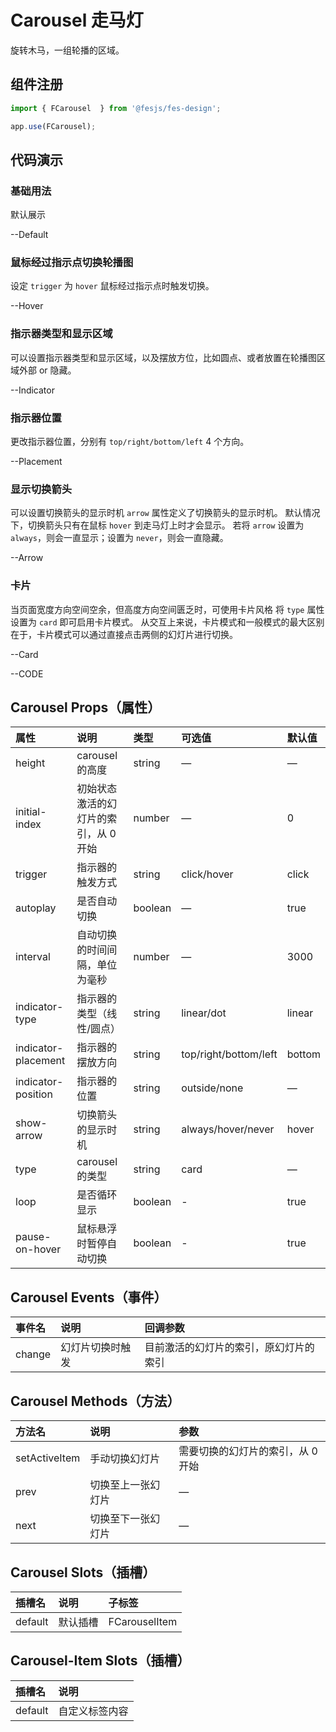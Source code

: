 # Carousel 走马灯

旋转木马，一组轮播的区域。

## 组件注册

```js
import { FCarousel  } from '@fesjs/fes-design';

app.use(FCarousel);
```

## 代码演示

### 基础用法
默认展示

--Default

### 鼠标经过指示点切换轮播图

设定 `trigger` 为 `hover` 鼠标经过指示点时触发切换。

--Hover

### 指示器类型和显示区域
可以设置指示器类型和显示区域，以及摆放方位，比如圆点、或者放置在轮播图区域外部 or 隐藏。

--Indicator

### 指示器位置
更改指示器位置，分别有 `top/right/bottom/left` 4 个方向。

--Placement

### 显示切换箭头

可以设置切换箭头的显示时机
`arrow` 属性定义了切换箭头的显示时机。 默认情况下，切换箭头只有在鼠标 `hover` 到走马灯上时才会显示。 若将 `arrow` 设置为 `always`，则会一直显示；设置为 `never`，则会一直隐藏。

--Arrow

### 卡片
当页面宽度方向空间空余，但高度方向空间匮乏时，可使用卡片风格
将 `type` 属性设置为 `card` 即可启用卡片模式。 从交互上来说，卡片模式和一般模式的最大区别在于，卡片模式可以通过直接点击两侧的幻灯片进行切换。

--Card


--CODE

## Carousel Props（属性）

| 属性               | 说明                                  | 类型    | 可选值              | 默认值     |
| :----------------- | :------------------------------------ | :------ | :------------------ | :--------- |
| height             | carousel 的高度                       | string  | —                   | —          |
| initial-index      | 初始状态激活的幻灯片的索引，从 0 开始    | number  | —                   | 0          |
| trigger            | 指示器的触发方式                      | string  | click/hover         | click      |
| autoplay           | 是否自动切换                          | boolean | —                   | true       |
| interval           | 自动切换的时间间隔，单位为毫秒        | number  | —                   | 3000       |
| indicator-type | 指示器的类型（线性/圆点）                          | string  | linear/dot        | linear          |
| indicator-placement | 指示器的摆放方向                     | string  | top/right/bottom/left       | bottom |
| indicator-position | 指示器的位置                          | string  | outside/none        | —          |
| show-arrow         | 切换箭头的显示时机                    | string  | always/hover/never  | hover      |
| type               | carousel 的类型                       | string  | card                | —          |
| loop               | 是否循环显示                          | boolean | -                   | true       |
| pause-on-hover     | 鼠标悬浮时暂停自动切换                | boolean | -                   | true       |

## Carousel Events（事件）

| 事件名 | 说明             | 回调参数                               |
| :----- | :--------------- | :------------------------------------- |
| change | 幻灯片切换时触发 | 目前激活的幻灯片的索引，原幻灯片的索引 |

## Carousel Methods（方法）

| 方法名        | 说明               | 参数                                                         |
| :------------ | :----------------- | :----------------------------------------------------------- |
| setActiveItem | 手动切换幻灯片     | 需要切换的幻灯片的索引，从 0 开始                                   |
| prev          | 切换至上一张幻灯片 | —                                                            |
| next          | 切换至下一张幻灯片 | —                                                            |

## Carousel Slots（插槽）

| 插槽名 | 说明           | 子标签        |
| :----- | :------------- | :------------ |
| default | 默认插槽 | FCarouselItem |


## Carousel-Item Slots（插槽）

| 插槽名 | 说明           |
| :----- | :------------- |
| default | 自定义标签内容 |
